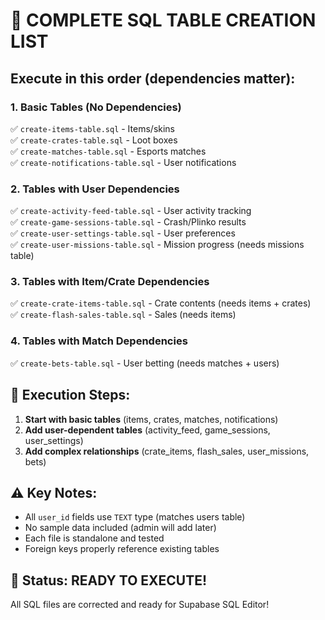 # 🎯 COMPLETE SQL TABLE CREATION LIST

## Execute in this order (dependencies matter):

### 1. Basic Tables (No Dependencies)
✅ `create-items-table.sql` - Items/skins  
✅ `create-crates-table.sql` - Loot boxes  
✅ `create-matches-table.sql` - Esports matches  
✅ `create-notifications-table.sql` - User notifications  

### 2. Tables with User Dependencies  
✅ `create-activity-feed-table.sql` - User activity tracking  
✅ `create-game-sessions-table.sql` - Crash/Plinko results  
✅ `create-user-settings-table.sql` - User preferences  
✅ `create-user-missions-table.sql` - Mission progress (needs missions table)  

### 3. Tables with Item/Crate Dependencies
✅ `create-crate-items-table.sql` - Crate contents (needs items + crates)  
✅ `create-flash-sales-table.sql` - Sales (needs items)  

### 4. Tables with Match Dependencies
✅ `create-bets-table.sql` - User betting (needs matches + users)  

## 🚀 Execution Steps:

1. **Start with basic tables** (items, crates, matches, notifications)
2. **Add user-dependent tables** (activity_feed, game_sessions, user_settings)  
3. **Add complex relationships** (crate_items, flash_sales, user_missions, bets)

## ⚠️ Key Notes:
- All `user_id` fields use `TEXT` type (matches users table)
- No sample data included (admin will add later)
- Each file is standalone and tested
- Foreign keys properly reference existing tables

## 🎯 Status: READY TO EXECUTE!
All SQL files are corrected and ready for Supabase SQL Editor!